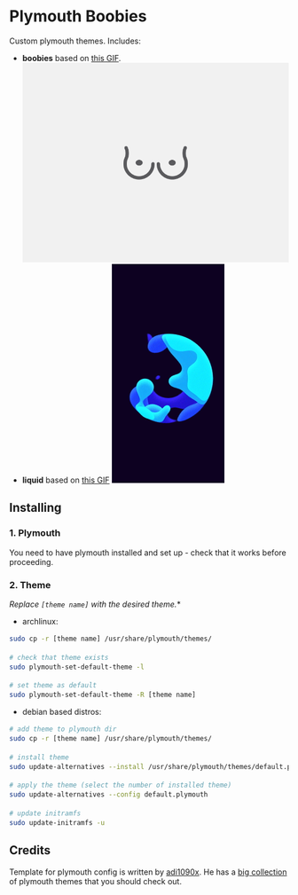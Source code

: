 # Plymouth Boobies
Custom plymouth themes. Includes:
- **boobies** based on [this GIF](https://icon-library.net/icon/loading-icon-animated-gif-2.html).
![gif](boobies/boobies.gif)
- **liquid** based on [this GIF](https://inspiration.design/posts/579294-liquid-preloader)
![GIF](liquid/liquid.gif)


## Installing
### 1. Plymouth
You need to have plymouth installed and set up - check that it works before proceeding.
### 2. Theme
*Replace `[theme name]` with the desired theme.**
- archlinux:
```bash
sudo cp -r [theme name] /usr/share/plymouth/themes/

# check that theme exists
sudo plymouth-set-default-theme -l

# set theme as default
sudo plymouth-set-default-theme -R [theme name]
```
- debian based distros:
```bash
# add theme to plymouth dir
sudo cp -r [theme name] /usr/share/plymouth/themes/

# install theme
sudo update-alternatives --install /usr/share/plymouth/themes/default.plymouth default.plymouth /usr/share/plymouth/themes/[theme name]/[theme name].plymouth 100

# apply the theme (select the number of installed theme)
sudo update-alternatives --config default.plymouth

# update initramfs
sudo update-initramfs -u
```

## Credits
Template for plymouth config is written by [adi1090x](https://github.com/adi1090x). He has a [big collection](https://github.com/adi1090x/plymouth-themes/) of plymouth themes that you should check out.